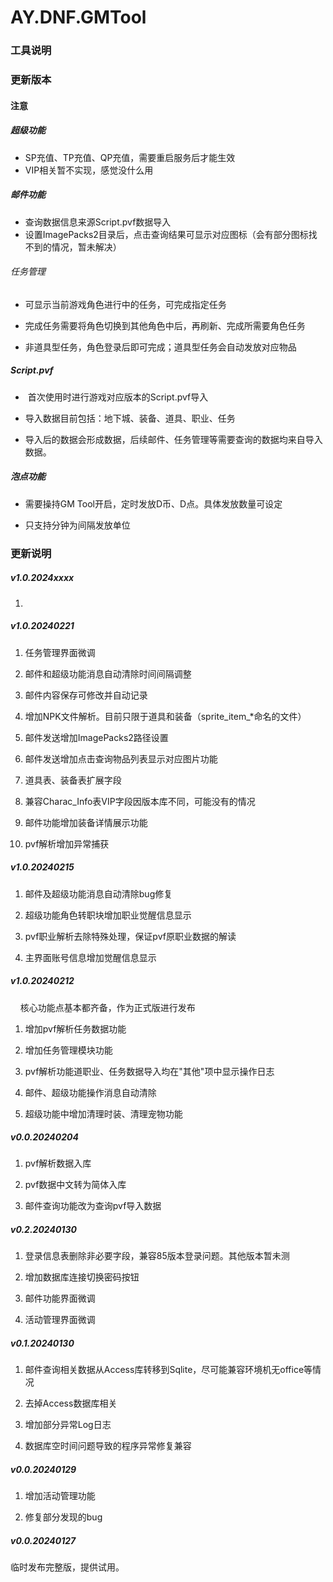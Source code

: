 # AY.DNF.GMTool

### 工具说明

### 更新版本

#### 注意

##### 超级功能

- SP充值、TP充值、QP充值，需要重启服务后才能生效
- VIP相关暂不实现，感觉没什么用

##### 邮件功能

- 查询数据信息来源Script.pvf数据导入 
- 设置ImagePacks2目录后，点击查询结果可显示对应图标（会有部分图标找不到的情况，暂未解决）

###### 任务管理

- 可显示当前游戏角色进行中的任务，可完成指定任务

- 完成任务需要将角色切换到其他角色中后，再刷新、完成所需要角色任务

- 非道具型任务，角色登录后即可完成；道具型任务会自动发放对应物品

##### Script.pvf

-  首次使用时进行游戏对应版本的Script.pvf导入

- 导入数据目前包括：地下城、装备、道具、职业、任务

- 导入后的数据会形成数据，后续邮件、任务管理等需要查询的数据均来自导入数据。 

##### 泡点功能

- 需要操持GM Tool开启，定时发放D币、D点。具体发放数量可设定

- 只支持分钟为间隔发放单位

### 更新说明

##### v1.0.2024xxxx

1. 

##### v1.0.20240221

1. 任务管理界面微调

2. 邮件和超级功能消息自动清除时间间隔调整

3. 邮件内容保存可修改并自动记录

4. 增加NPK文件解析。目前只限于道具和装备（sprite_item_*命名的文件）

5. 邮件发送增加ImagePacks2路径设置

6. 邮件发送增加点击查询物品列表显示对应图片功能

7. 道具表、装备表扩展字段

8. 兼容Charac_Info表VIP字段因版本库不同，可能没有的情况

9. 邮件功能增加装备详情展示功能

10. pvf解析增加异常捕获

##### v1.0.20240215

1. 邮件及超级功能消息自动清除bug修复

2. 超级功能角色转职块增加职业觉醒信息显示

3. pvf职业解析去除特殊处理，保证pvf原职业数据的解读

4. 主界面账号信息增加觉醒信息显示

##### v1.0.20240212

    核心功能点基本都齐备，作为正式版进行发布

1. 增加pvf解析任务数据功能

2. 增加任务管理模块功能

3. pvf解析功能道职业、任务数据导入均在"其他"项中显示操作日志

4. 邮件、超级功能操作消息自动清除

5. 超级功能中增加清理时装、清理宠物功能

##### v0.0.20240204

1. pvf解析数据入库

2. pvf数据中文转为简体入库

3. 邮件查询功能改为查询pvf导入数据

##### v0.2.20240130

1. 登录信息表删除非必要字段，兼容85版本登录问题。其他版本暂未测

2. 增加数据库连接切换密码按钮

3. 邮件功能界面微调

4. 活动管理界面微调

##### v0.1.20240130

1. 邮件查询相关数据从Access库转移到Sqlite，尽可能兼容环境机无office等情况

2. 去掉Access数据库相关

3. 增加部分异常Log日志

4. 数据库空时间问题导致的程序异常修复兼容

##### v0.0.20240129

1. 增加活动管理功能

2. 修复部分发现的bug

##### v0.0.20240127

临时发布完整版，提供试用。